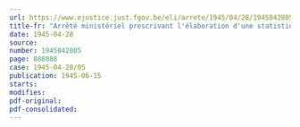 ```yaml
---
url: https://www.ejustice.just.fgov.be/eli/arrete/1945/04/28/1945042805/justel
title-fr: "Arrêté ministériel prescrivant l'élaboration d'une statistique mensuelle de l'activité dans l'industrie du tabac"
date: 1945-04-28
source:
number: 1945042805
page: 888888
case: 1945-04-28/05
publication: 1945-06-15
starts:
modifies:
pdf-original:
pdf-consolidated:
---
```


